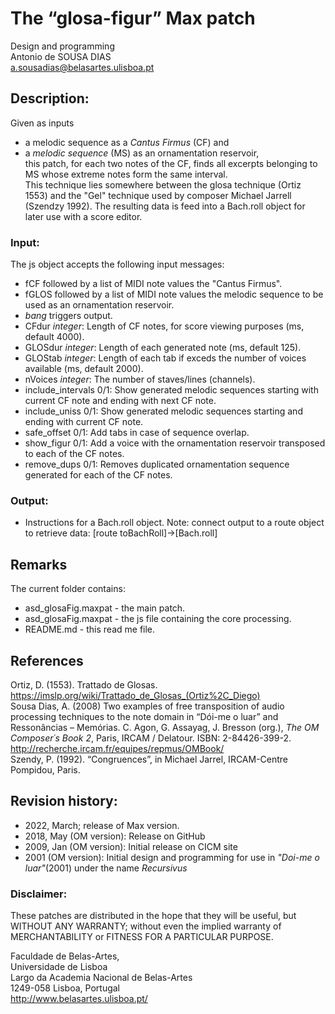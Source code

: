 # The “glosa-figur” Max patch

Design and programming<br>
Antonio de SOUSA DIAS<br>
a.sousadias@belasartes.ulisboa.pt


## Description:
Given as inputs<br>
- a melodic sequence as a _Cantus Firmus_ (CF) and<br>
- a _melodic sequence_ (MS) as an ornamentation reservoir,<br>
this patch, for each two notes of the CF, finds all excerpts belonging to MS whose extreme notes form the same interval.<br>
This technique lies somewhere between the glosa technique (Ortiz 1553) and the "Gel" technique used by composer Michael Jarrell (Szendzy 1992).
The resulting data is feed into a Bach.roll object for later use with a score editor.

### Input:
The js object accepts the following input messages:
- fCF followed by a list of MIDI note values the "Cantus Firmus".<br>
- fGLOS followed by a list of MIDI note values the melodic sequence to be used as an ornamentation reservoir.<br>
- _bang_ triggers output.<br>
- CFdur _integer_: Length of CF notes, for score viewing purposes (ms, default 4000).<br>
- GLOSdur _integer_: Length of each generated note (ms, default 125).<br>
- GLOStab _integer_: Length of each tab if exceds the number of voices available (ms, default 2000).<br>
- nVoices _integer_: The number of staves/lines (channels).<br>
- include_intervals 0/1: Show generated melodic sequences starting with current CF note and ending with next CF note.<br>
- include_uniss 0/1: Show generated melodic sequences starting and ending with current CF note.<br>
- safe_offset 0/1: Add tabs in case of sequence overlap.<br>
- show_figur 0/1: Add a voice with the ornamentation reservoir transposed to each of the CF notes.<br>
- remove_dups 0/1: Removes duplicated ornamentation sequence generated for each of the CF notes.<br>

### Output:
- Instructions for a Bach.roll object.
Note: connect output to a route object to retrieve data: [route toBachRoll]->[Bach.roll]

## Remarks
The current folder contains:<br>
- asd_glosaFig.maxpat - the main patch.<br>
- asd_glosaFig.maxpat - the js file containing the core processing.<br>
- README.md - this read me file.<br>

## References
Ortiz, D. (1553). Trattado de Glosas. https://imslp.org/wiki/Trattado_de_Glosas_(Ortiz%2C_Diego)<br>
Sousa Dias, A. (2008) Two examples of free transposition of audio processing techniques to the note domain in “Dói-me o luar” and Ressonâncias – Memórias. C. Agon, G. Assayag, J. Bresson (org.), _The OM Composer´s Book 2_, Paris, IRCAM / Delatour. ISBN: 2-84426-399-2. http://recherche.ircam.fr/equipes/repmus/OMBook/<br>
Szendy, P. (1992). “Congruences”, in Michael Jarrel, IRCAM-Centre Pompidou, Paris.<br>

## Revision history:
- 2022, March; release of Max version.
- 2018, May (OM version): Release on GitHub<br>
- 2009, Jan (OM version): Initial release on CICM site<br>
- 2001 (OM version): Initial design and programming for use in _"Doi-me o luar"_(2001) under the name _Recursivus_<br>


### Disclaimer:
These patches are distributed in the hope that they will be useful, but WITHOUT ANY WARRANTY; without even the implied warranty of MERCHANTABILITY or FITNESS FOR A PARTICULAR PURPOSE.



Faculdade de Belas-Artes,<br>
Universidade de Lisboa<br>
Largo da Academia Nacional de Belas-Artes<br>
1249-058 Lisboa, Portugal<br>
http://www.belasartes.ulisboa.pt/



